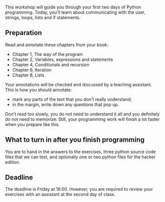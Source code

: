This workshop will guide you through your first two days of Python programming.
Today, you'll learn about communicating with the user, strings, loops, lists
and if statements.

## Preparation

Read and annotate these chapters from your book:

* Chapter 1, The way of the program
* Chapter 2, Variables, expressions and statements
* Chapter 4, Conditionals and recursion
* Chapter 6, Iteration
* Chapter 8, Lists

Your annotations will be checked and discussed by a teaching assistant. This is
how you should annotate:

* mark any parts of the text that you don't really understand;
* in the margin, write down any questions that pop up.

Don't read too slowly, you do not need to understand it all and you definitely
do not need to memorize. Still, your programming work will finish a lot faster
when you prepare like this.

## What to turn in after you finish programming

You are to hand in the answers to the exercises, three python source code files
that we can test, and optionally one or two python files for the hacker edition.

## Deadline

The deadline is Friday at 18:00. However, you are required to review your
exercises with an assistant at the second day of class.
